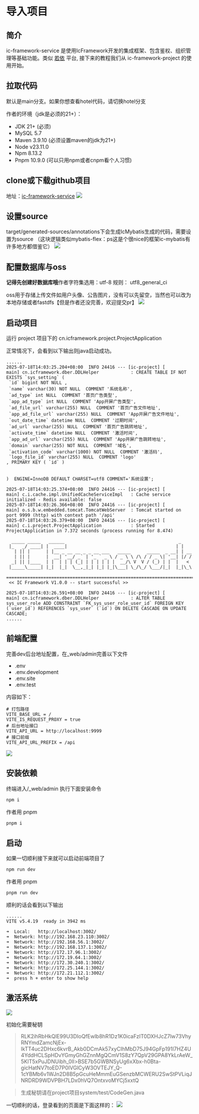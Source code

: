 # 导入项目

## 简介
ic-framework-service 是使用IcFramework开发的集成框架、包含鉴权、组织管理等基础功能。类似 [若依](https://gitee.com/y_project/RuoYi) 平台,
接下来的教程我们从 ic-framework-project 的使用开始。

## 拉取代码

默认是main分支。如果你想查看hotel代码，请切换hotel分支

作者的环境（jdk是必须的21+）：

- JDK 21+ (必须)
- MySQL 5.7
- Maven 3.9.10 (必须设置maven的jdk为21+)
- Node v23.11.0
- Npm 8.13.2
- Pnpm 10.9.0 (可以只用npm或者cnpm看个人习惯)

## clone或下载github项目

地址：[ic-framework-service](https://github.com/conesat/ic-framework-service)
![](/public/imgs/service.png)

>

## 设置source

target/generated-sources/annotations下会生成IcMybatis生成的代码，需要设置为source
（这块逻辑类似mybatis-flex：ps这是个很nice的框架ic-mybatis有许多地方都借鉴它）
![](/public/imgs/project-setting.png)

>

## 配置数据库与oss

**记得先创建好数据库哦**作者字符集选用：utf-8 规则： utf8_general_ci

oss用于存储上传文件如用户头像、公告图片，没有可以先留空，当然也可以改为本地存储或者fastdfs【但是作者还没完善，欢迎提交pr】
![](/public/imgs/dev.png)

## 启动项目

运行 project 项目下的 cn.icframework.project.ProjectApplication

正常情况下，会看到以下输出则java启动成功。

```log
......
2025-07-18T14:03:25.204+08:00  INFO 24416 --- [ic-project] [           main] cn.icframework.dber.DDLHelper            : CREATE TABLE IF NOT EXISTS `sys_setting` (
 `id` bigint NOT NULL ,
 `name` varchar(30) NOT NULL  COMMENT '系统名称',
 `ad_type` int NULL  COMMENT '首页广告类型',
 `app_ad_type` int NULL  COMMENT 'App开屏广告类型',
 `ad_file_url` varchar(255) NULL  COMMENT '首页广告文件地址',
 `app_ad_file_url` varchar(255) NULL  COMMENT 'App开屏广告文件地址',
 `out_date_time` datetime NULL  COMMENT '过期时间',
 `ad_url` varchar(255) NULL  COMMENT '首页广告跳转地址',
 `activate_time` datetime NULL  COMMENT '激活时间',
 `app_ad_url` varchar(255) NULL  COMMENT 'App开屏广告跳转地址',
 `domain` varchar(255) NOT NULL  COMMENT '域名',
 `activation_code` varchar(1000) NOT NULL  COMMENT '激活码',
 `logo_file_id` varchar(255) NULL  COMMENT 'logo'
, PRIMARY KEY ( `id` )


)  ENGINE=InnoDB DEFAULT CHARSET=utf8 COMMENT='系统设置';

2025-07-18T14:03:25.374+08:00  INFO 24416 --- [ic-project] [           main] c.i.cache.impl.UnifiedCacheServiceImpl   : Cache service initialized - Redis available: false
2025-07-18T14:03:26.366+08:00  INFO 24416 --- [ic-project] [           main] o.s.b.w.embedded.tomcat.TomcatWebServer  : Tomcat started on port 9999 (http) with context path '/api'
2025-07-18T14:03:26.379+08:00  INFO 24416 --- [ic-project] [           main] c.i.project.ProjectApplication           : Started ProjectApplication in 7.372 seconds (process running for 8.474)
 
  _____ _____   ______                                           _    
 |_   _/ ____| |  ____|                                         | |   
   | || |      | |__ _ __ __ _ _ __ ___   _____      _____  _ __| | __
   | || |      |  __| '__/ _` | '_ ` _ \ / _ \ \ /\ / / _ \| '__| |/ /
  _| || |____  | |  | | | (_| | | | | | |  __/\ V  V / (_) | |  |   < 
 |_____\_____| |_|  |_|  \__,_|_| |_| |_|\___| \_/\_/ \___/|_|  |_|\_\
 =============================================================================                        
 << IC Framework V1.0.0 -- start successful >>                                                               

2025-07-18T14:03:26.591+08:00  INFO 24416 --- [ic-project] [           main] cn.icframework.dber.DDLHelper            : ALTER TABLE sys_user_role ADD CONSTRAINT `FK_sys_user_role_user_id` FOREIGN KEY (`user_id`) REFERENCES `sys_user` (`id`) ON DELETE CASCADE ON UPDATE CASCADE;
......
```

## 前端配置

完善dev后台地址配置，在_web/admin完善以下文件

- .env
- .env.development
- .env.site
- .env.test

>
内容如下：

```
# 打包路径
VITE_BASE_URL = /
VITE_IS_REQUEST_PROXY = true
# 后台地址接口
VITE_API_URL = http://localhost:9999
# 接口前缀
VITE_API_URL_PREFIX = /api
```

![](/public/imgs/web-dev.png)

## 安装依赖

终端进入/_web/admin 执行下面安装命令

```cmd
npm i
```

作者用 pnpm

```cmd
pnpm i
```

## 启动

如果一切顺利接下来就可以启动前端项目了

```cmd
npm run dev
```

作者用 pnpm

```cmd
pnpm run dev
```

顺利的话会看到以下输出

```log
......
VITE v5.4.19  ready in 3942 ms

➜  Local:   http://localhost:3002/
➜  Network: http://192.168.23.110:3002/
➜  Network: http://192.168.56.1:3002/
➜  Network: http://192.168.137.1:3002/
➜  Network: http://172.17.96.1:3002/
➜  Network: http://172.19.64.1:3002/
➜  Network: http://172.30.240.1:3002/
➜  Network: http://172.25.144.1:3002/
➜  Network: http://172.21.112.1:3002/
➜  press h + enter to show help
```

## 激活系统
![](/public/imgs/init.png)
>
初始化需要秘钥
>RLK2ihRbHkQlE99U3DIoQfEwlb8hR1Dz1K0icaFzIT0DXHJcZ7lw73VhyRNYmdZamcNjEx-lkTT4uc2DHxc6kvrB_Akb0DCmAk57xyCIhMbD75J94GpFp191I7HZ4U4YddHCLSpHDvYGmyGhGZnnMgQCmV1S8zY7QpV29GPA8YkLrAeW_5KlT5xPuJDNUibh_0Il>BSE7b5GWBNSyUg6xXbx-h0Bta-gicHatNV7toED7P0IVGlCyW3OVTEJY_Q-1cYBMb6v1WJn2D8B5pGcuHeMmmEuGSenzbMCWERU2SwStPVLiqJNRDRD9WDVPBH7LDx0hVQ7OntxvoMYCj5xxtQ

>生成秘钥请在project项目system/test/CodeGen.java

一切顺利的话，登录看到的页面是下面这样的：
![](/public/imgs/index.png)